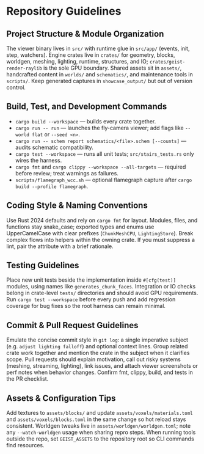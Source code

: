 # Repository Guidelines

## Project Structure & Module Organization
The viewer binary lives in `src/` with runtime glue in `src/app/` (events, init, step, watchers). Engine crates live in `crates/` for geometry, blocks, worldgen, meshing, lighting, runtime, structures, and IO; `crates/geist-render-raylib` is the sole GPU boundary. Shared assets sit in `assets/`, handcrafted content in `worlds/` and `schematics/`, and maintenance tools in `scripts/`. Keep generated captures in `showcase_output/` but out of version control.

## Build, Test, and Development Commands
- `cargo build --workspace` — builds every crate together.
- `cargo run -- run` — launches the fly-camera viewer; add flags like `--world flat` or `--seed <n>`.
- `cargo run -- schem report schematics/<file>.schem [--counts]` — audits schematic compatibility.
- `cargo test --workspace` — runs all unit tests; `src/stairs_tests.rs` only wires the harness.
- `cargo fmt` and `cargo clippy --workspace --all-targets` — required before review; treat warnings as failures.
- `scripts/flamegraph_wcc.sh` — optional flamegraph capture after `cargo build --profile flamegraph`.

## Coding Style & Naming Conventions
Use Rust 2024 defaults and rely on `cargo fmt` for layout. Modules, files, and functions stay snake_case; exported types and enums use UpperCamelCase with clear prefixes (`ChunkMeshCPU`, `LightingStore`). Break complex flows into helpers within the owning crate. If you must suppress a lint, pair the attribute with a brief rationale.

## Testing Guidelines
Place new unit tests beside the implementation inside `#[cfg(test)]` modules, using names like `generates_chunk_faces`. Integration or IO checks belong in crate-level `tests/` directories and should avoid GPU requirements. Run `cargo test --workspace` before every push and add regression coverage for bug fixes so the root harness can remain minimal.

## Commit & Pull Request Guidelines
Emulate the concise commit style in `git log`: a single imperative subject (e.g. `adjust lighting falloff`) and optional context lines. Group related crate work together and mention the crate in the subject when it clarifies scope. Pull requests should explain motivation, call out risky systems (meshing, streaming, lighting), link issues, and attach viewer screenshots or perf notes when behavior changes. Confirm fmt, clippy, build, and tests in the PR checklist.

## Assets & Configuration Tips
Add textures to `assets/blocks/` and update `assets/voxels/materials.toml` and `assets/voxels/blocks.toml` in the same change so hot reload stays consistent. Worldgen tweaks live in `assets/worldgen/worldgen.toml`; note any `--watch-worldgen` usage when sharing repro steps. When running tools outside the repo, set `GEIST_ASSETS` to the repository root so CLI commands find resources.
